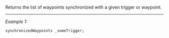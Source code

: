 Returns the list of waypoints synchronized with a given trigger or waypoint.


---
*Example 1:*
```sqf
synchronizedWaypoints _someTrigger;
```